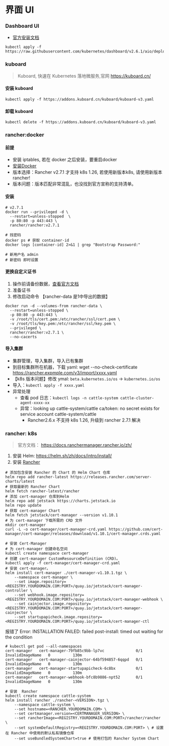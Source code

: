 # 界面 UI



### Dashboard UI
- [官方安装文档](https://kubernetes.io/zh-cn/docs/tasks/access-application-cluster/web-ui-dashboard/)
```shell
kubectl apply -f https://raw.githubusercontent.com/kubernetes/dashboard/v2.6.1/aio/deploy/recommended.yaml
```




### kuboard
> Kuboard, 快速在 Kubernetes 落地微服务,官网 https://kuboard.cn/

#### 安装 kuboard
```shell
kubectl apply -f https://addons.kuboard.cn/kuboard/kuboard-v3.yaml
```

#### 卸载 kuboard
```shell
kubectl delete -f https://addons.kuboard.cn/kuboard/kuboard-v3.yaml
```




### rancher:docker

#### 前提
- 安装 iptables, 若在 docker 之后安装，要重启docker
- [安装Docker](docs/devops/k8s/docker.md)
- 版本选择：Rancher v2.7.1 才支持 k8s 1.26, 若使用新版本k8s, 请使用新版本 rancher!
- 版本问题：版本匹配非常混乱，也没找到官方宣称的支持清单。

#### 安装

```shell
# v2.7.1
docker run --privileged -d \
  --restart=unless-stopped  \
  -p 80:80 -p 443:443 \
  rancher/rancher:v2.7.1

# 找密码
docker ps # 获取 container-id
docker logs [container-id] 2>&1 | grep "Bootstrap Password:"

# 新用户名 admin
# 新密码 即时设置
```

#### 更换自定义证书
1. 操作前请备份数据，[查看官方文档](https://ranchermanager.docs.rancher.com/zh/v2.6/getting-started/installation-and-upgrade/other-installation-methods/rancher-on-a-single-node-with-docker/upgrade-docker-installed-rancher)
2. 准备证书
2. 修改启动命令 【rancher-data 是1中导出的数据】
```shell
docker run -d --volumes-from rancher-data \
  --restart=unless-stopped \
  -p 80:80 -p 443:443 \
  -v /root/tls/cert.pem:/etc/rancher/ssl/cert.pem \
  -v /root/tls/key.pem:/etc/rancher/ssl/key.pem \
  --privileged \
  rancher/rancher:v2.7.1 \
  --no-cacerts
```


#### 导入集群
- 集群管理，导入集群，导入已有集群
- 到目标集群所在机器，下载 yaml: wget --no-check-certificate https://rancher.expmple.com/v3/import/xxxx.yaml
- 【k8s 版本问题】修改 ymal: `beta.kubernetes.io/os` -> `kubernetes.io/os`
- 导入：`kubectl apply -f xxxx.yaml`
- 异常处理
  - 查看 pod 日志：`kubectl logs -n cattle-system cattle-cluster-agent-xxxx-xx`
  - 异常：looking up cattle-system/cattle ca/token: no secret exists for service account cattle-system/cattle
    - Rancher2.6.x 不支持 k8s 1.26, 升级到 rancher 2.7.1 解决




### rancher: k8s

> 官方文档： https://docs.ranchermanager.rancher.io/zh/

1. 安装 Helm: https://helm.sh/zh/docs/intro/install/
2. 安装 [Rancher](https://docs.ranchermanager.rancher.io/zh/getting-started/installation-and-upgrade/other-installation-methods/air-gapped-helm-cli-install/install-rancher-ha)
```shell
# 添加包含安装 Rancher 的 Chart 的 Helm Chart 仓库
helm repo add rancher-latest https://releases.rancher.com/server-charts/latest
# 获取最新的 Rancher Chart
helm fetch rancher-latest/rancher
# 添加 cert-manager 仓库到Helm
helm repo add jetstack https://charts.jetstack.io
helm repo update
# 获取 cert-manager Chart
helm fetch jetstack/cert-manager --version v1.10.1
# 为 cert-manager 下载所需的 CRD 文件
mkdir cert-manager
curl -L -o cert-manager/cert-manager-crd.yaml https://github.com/cert-manager/cert-manager/releases/download/v1.10.1/cert-manager.crds.yaml

# 安装 Cert-Manager
# 为 cert-manager 创建命名空间
kubectl create namespace cert-manager
# 创建 cert-manager CustomResourceDefinition (CRD)。
kubectl apply -f cert-manager/cert-manager-crd.yaml
# 安装 cert-manager。
helm install cert-manager ./cert-manager-v1.10.1.tgz \
    --namespace cert-manager \
    --set image.repository=<REGISTRY.YOURDOMAIN.COM:PORT>/quay.io/jetstack/cert-manager-controller \
    --set webhook.image.repository=<REGISTRY.YOURDOMAIN.COM:PORT>/quay.io/jetstack/cert-manager-webhook \
    --set cainjector.image.repository=<REGISTRY.YOURDOMAIN.COM:PORT>/quay.io/jetstack/cert-manager-cainjector \
    --set startupapicheck.image.repository=<REGISTRY.YOURDOMAIN.COM:PORT>/quay.io/jetstack/cert-manager-ctl
```

报错了
Error: INSTALLATION FAILED: failed post-install: timed out waiting for the condition
```shell
# kubectl get pod --all-namespaces
cert-manager   cert-manager-79fb85c9bb-lp7vc              0/1     InvalidImageName   0          130m
cert-manager   cert-manager-cainjector-64bf594857-6qqpd   0/1     InvalidImageName   0          130m
cert-manager   cert-manager-startupapicheck-6c8bx         0/1     InvalidImageName   0          130m
cert-manager   cert-manager-webhook-bfc8b9886-npt52       0/1     InvalidImageName   0          130m
```

```
# 安装  Rancher
kubectl create namespace cattle-system
helm install rancher ./rancher-<VERSION>.tgz \
    --namespace cattle-system \
    --set hostname=<RANCHER.YOURDOMAIN.COM> \
    --set certmanager.version=<CERTMANAGER_VERSION> \
    --set rancherImage=<REGISTRY.YOURDOMAIN.COM:PORT>/rancher/rancher \
    --set systemDefaultRegistry=<REGISTRY.YOURDOMAIN.COM:PORT> \ # 设置在 Rancher 中使用的默认私有镜像仓库
    --set useBundledSystemChart=true # 使用打包的 Rancher System Chart
```

